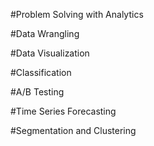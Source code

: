 #Problem Solving with Analytics

#Data Wrangling

#Data Visualization

#Classification

#A/B Testing

#Time Series Forecasting

#Segmentation and Clustering
